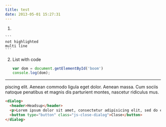 ```yaml
---
title: test
date: 2013-05-01 15:27:31
---
```


1. 

    ```
    not highlighted
    multi line
    ```

2. List with code
    ```javascript
    var dom = document.getElementById('boom')
    console.log(dom);
    ```

---

piscing elit. Aenean commodo ligula eget dolor. Aenean massa. Cum sociis natoque penatibus et magnis dis parturient montes, nascetur ridiculus mus.

```html
<dialog>
  <header>Headsup</header>
  <p>Lorem ipsum dolor sit amet, consectetur adipisicing elit, sed do eiusmod tempor incididunt ut labore et dolore magna.</p>
  <button type="button" class="js-close-dialog">Close</button>
</dialog>
```
